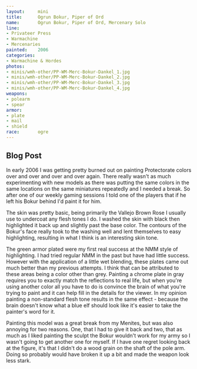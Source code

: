 ```yaml
---
layout:     mini
title:      Ogrun Bokur, Piper of Ord
name:       Ogrun Bokur, Piper of Ord, Mercenary Solo
line:       
- Privateer Press
- Warmachine
- Mercenaries
painted:    2006
categories:
- Warmachine & Hordes
photos:
- minis/wmh-other/PP-WM-Merc-Bokur-Dankel_1.jpg
- minis/wmh-other/PP-WM-Merc-Bokur-Dankel_2.jpg
- minis/wmh-other/PP-WM-Merc-Bokur-Dankel_3.jpg
- minis/wmh-other/PP-WM-Merc-Bokur-Dankel_4.jpg
weapons:    
- polearm
- spear
armor:      
- plate
- mail
- shield
race:       ogre
---
```


## Blog Post
In early 2006 I was getting pretty burned out on painting Protectorate colors over and over and over and over again. There really wasn't as much experimenting with new models as there was putting the same colors in the same locations on the same miniatures repeatedly and I needed a break. So after one of our weekly gaming sessions I told one of the players that if he left his Bokur behind I'd paint it for him. 
 
The skin was pretty basic, being primarily the Vallejo Brown Rose I usually use to undercoat any flesh tones I do. I washed the skin with black then highlighted it back up and slightly past the base color. The contours of the Bokur's face really took to the washing well and lent themselves to easy highlighting, resulting in what I think is an interesting skin tone.

The green armor plated were my first real success at the NMM style of highlighting. I had tried regular NMM in the past but have had little success. However with the application of a little wet blending, these plates came out much better than my previous attempts. I think that can be attributed to these areas being a color other than grey. Painting a chrome plate in gray requires you to exactly match the reflections to real life, but when you're using another color all you have to do is convince the brain of what you're trying to paint and it can help fill in the details for the viewer. In my opinion painting a non-standard flesh tone results in the same effect - because the brain doesn't know what a blue elf should look like it's easier to take the painter's word for it.

Painting this model was a great break from my Menites, but was also annoying for two reasons. One, that I had to give it back and two, that as much as I liked painting the sculpt the Bokur wouldn't work for my army so I wasn't going to get another one for myself. If I have one regret looking back at the figure, it's that I didn't do a wood grain on the shaft of the pole arm. Doing so probably would have broken it up a bit and made the weapon look less stark.